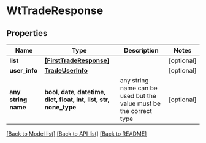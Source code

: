 # WtTradeResponse


## Properties
Name | Type | Description | Notes
------------ | ------------- | ------------- | -------------
**list** | [**[FirstTradeResponse]**](FirstTradeResponse.md) |  | [optional] 
**user_info** | [**TradeUserInfo**](TradeUserInfo.md) |  | [optional] 
**any string name** | **bool, date, datetime, dict, float, int, list, str, none_type** | any string name can be used but the value must be the correct type | [optional]

[[Back to Model list]](../README.md#documentation-for-models) [[Back to API list]](../README.md#documentation-for-api-endpoints) [[Back to README]](../README.md)


